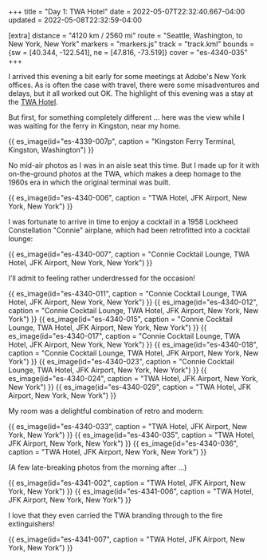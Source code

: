 +++
title = "Day 1: TWA Hotel"
date = 2022-05-07T22:32:40.667-04:00
updated = 2022-05-08T22:32:59-04:00

[extra]
distance = "4120 km / 2560 mi"
route = "Seattle, Washington, to New York, New York"
markers = "markers.js"
track = "track.kml"
bounds = {sw = [40.344, -122.541], ne = [47.816, -73.519]}
cover = "es-4340-035"
+++

I arrived this evening a bit early for some meetings at Adobe's New York offices. As is often the case with travel, there were some misadventures and delays, but it all worked out OK. The highlight of this evening was a stay at the [TWA Hotel](https://www.twahotel.com).

<!-- more -->

But first, for something completely different ... here was the view while I was waiting for the ferry in Kingston, near my home.

{{ es_image(id="es-4339-007p", caption = "Kingston Ferry Terminal, Kingston, Washington") }}

No mid-air photos as I was in an aisle seat this time. But I made up for it with on-the-ground photos at the TWA, which makes a deep homage to the 1960s era in which the original terminal was built.

{{ es_image(id="es-4340-006", caption = "TWA Hotel, JFK Airport, New York, New York") }}

I was fortunate to arrive in time to enjoy a cocktail in a 1958 Lockheed Constellation "Connie" airplane, which had been retrofitted into a cocktail lounge:

{{ es_image(id="es-4340-007", caption = "Connie Cocktail Lounge, TWA Hotel, JFK Airport, New York, New York") }}

I'll admit to feeling rather underdressed for the occasion!

{{ es_image(id="es-4340-011", caption = "Connie Cocktail Lounge, TWA Hotel, JFK Airport, New York, New York") }}
{{ es_image(id="es-4340-012", caption = "Connie Cocktail Lounge, TWA Hotel, JFK Airport, New York, New York") }}
{{ es_image(id="es-4340-015", caption = "Connie Cocktail Lounge, TWA Hotel, JFK Airport, New York, New York") }}
{{ es_image(id="es-4340-017", caption = "Connie Cocktail Lounge, TWA Hotel, JFK Airport, New York, New York") }}
{{ es_image(id="es-4340-018", caption = "Connie Cocktail Lounge, TWA Hotel, JFK Airport, New York, New York") }}
{{ es_image(id="es-4340-023", caption = "Connie Cocktail Lounge, TWA Hotel, JFK Airport, New York, New York") }}
{{ es_image(id="es-4340-024", caption = "TWA Hotel, JFK Airport, New York, New York") }}
{{ es_image(id="es-4340-029", caption = "TWA Hotel, JFK Airport, New York, New York") }}

My room was a delightful combination of retro and modern:

{{ es_image(id="es-4340-033", caption = "TWA Hotel, JFK Airport, New York, New York") }}
{{ es_image(id="es-4340-035", caption = "TWA Hotel, JFK Airport, New York, New York") }}
{{ es_image(id="es-4340-036", caption = "TWA Hotel, JFK Airport, New York, New York") }}

(A few late-breaking photos from the morning after ...)

{{ es_image(id="es-4341-002", caption = "TWA Hotel, JFK Airport, New York, New York") }}
{{ es_image(id="es-4341-006", caption = "TWA Hotel, JFK Airport, New York, New York") }}

I love that they even carried the TWA branding through to the fire extinguishers!

{{ es_image(id="es-4341-007", caption = "TWA Hotel, JFK Airport, New York, New York") }}
